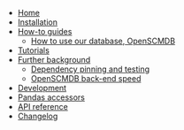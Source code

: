 <!---
Navigation specification

See https://oprypin.github.io/mkdocs-literate-nav/
-->
- [Home](index.md)
- [Installation](installation.md)
- [How-to guides](how-to-guides/index.md)
    - [How to use our database, OpenSCMDB](how-to-guides/how-to-use-openscmdb.py)
- [Tutorials](tutorials/index.md)
- [Further background](further-background/index.md)
    - [Dependency pinning and testing](further-background/dependency-pinning-and-testing.md)
    - [OpenSCMDB back-end speed](further-background/openscmdb-backend-speed.md)
- [Development](development.md)
- [Pandas accessors](pandas-accessors.md)
- [API reference](api/pandas_openscm/)
- [Changelog](changelog.md)
